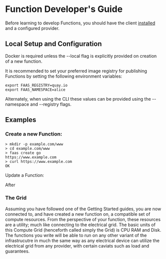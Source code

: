 # Function Developer's Guide

Before learning to develop Functions, you should have the client [installed](installing_cli.md) and a configured provider.

## Local Setup and Configuration

Docker is required unless the --local flag is explicitly provided on creation
of a new function.

It is recommended to set your preferred image registry for publishing Functions
by setting the following environment variables:
```
export FAAS_REGISTRY=quay.io
export FAAS_NAMESPACE=alice
```
Alternately, when using the CLI these values can be provided using the --namespace and --registry 
flags.

## Examples

### Create a new Function:

```shell
> mkdir -p example.com/www
> cd example.com/www
> faas create go
https://www.example.com
> curl https://www.example.com
OK
```

Update a Function:

After


### The Grid

Assuming you have followed one of the Getting Started guides, you are now connected to, and have created a new function on, a compatible set of compute resources.  From the perspective of your function, these resources are a utility; much like connecting to the electrical grid.  The basic units of this Compute Grid (henceforth called simply the Grid) is CPU RAM and Disk.  The functions you write will be able to run on any other variant of the infrastrucutre in much the same way as any electrical device can utilize the electrical grid from any provider, with certain caviats such as load and guarantees.

